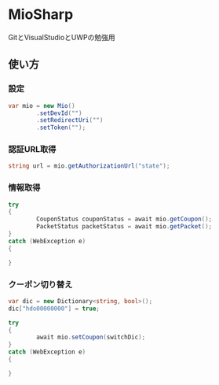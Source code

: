# MioSharp
GitとVisualStudioとUWPの勉強用  

## 使い方
### 設定
```cs
var mio = new Mio()
        .setDevId("")
        .setRedirectUri("")
        .setToken("");
```

### 認証URL取得
```cs
string url = mio.getAuthorizationUrl("state");
```

### 情報取得
```cs
try
{
        CouponStatus couponStatus = await mio.getCoupon();
        PacketStatus packetStatus = await mio.getPacket();
}
catch (WebException e)
{

}
```

### クーポン切り替え
```cs
var dic = new Dictionary<string, bool>();
dic["hdo00000000"] = true;

try
{
        await mio.setCoupon(switchDic);
}
catch (WebException e)
{

}
```
